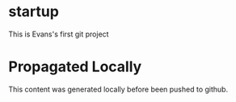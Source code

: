 # startup
This is Evans's first git project

# Propagated Locally

This content was generated locally before been pushed to github.
